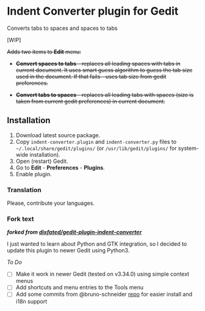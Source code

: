 # Indent Converter plugin for Gedit

Converts tabs to spaces and spaces to tabs

[WIP]

~~Adds two items to **Edit** menu:~~

 - ~~**Convert spaces to tabs** - replaces all leading spaces with tabs in current document. It uses smart guess algorithm to guess the tab size used in the document. If that fails - uses tab size from gedit preferences.~~

 - ~~**Convert tabs to spaces** - replaces all leading tabs with spaces (size is taken from current gedit preferences) in current document.~~


## Installation

1. Download latest source package.
2. Copy `indent-converter.plugin` and `indent-converter.py` files to `~/.local/share/gedit/plugins/` (or `/usr/lib/gedit/plugins/` for system-wide installation).
3. Open (restart) Gedit.
4. Go to **Edit** - **Preferences** - **Plugins**.
5. Enable plugin.

### Translation

Please, contribute your languages.

### Fork text

***forked from [disfated/gedit-plugin-indent-converter](https://github.com/disfated/gedit-plugin-indent-converter)***

I just wanted to learn about Python and GTK integration, so I decided to update this plugin to newer Gedit using Python3.

*To Do*
- [ ] Make it work in newer Gedit (tested on v3.34.0) using simple context menus
- [ ] Add shortcuts and menu entries to the Tools menu
- [ ] Add some commits from @bruno-schneider [repo](https://github.com/bruno-schneider/gedit-plugin-indent-converter) for easier install and i18n support
